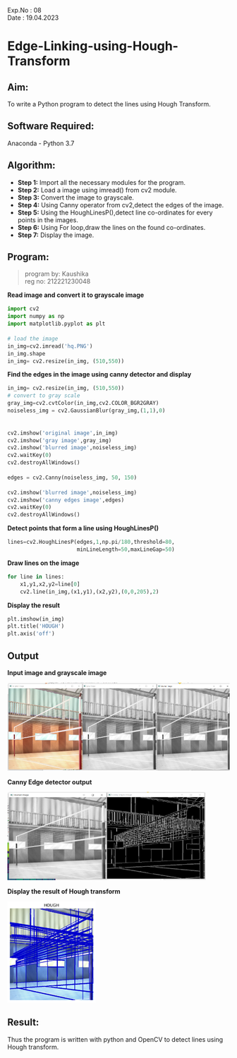 Exp.No : 08 
&emsp;
&emsp;
&emsp;
&emsp;
&emsp;
&emsp;
&emsp;
&emsp;
&emsp;
&emsp;
&emsp;
&emsp;
&emsp;
&emsp;
&emsp;
&emsp;
&emsp;
&emsp;
&emsp;
&emsp;
&emsp;
&emsp;
Date : 19.04.2023 
<br>
# Edge-Linking-using-Hough-Transform
## Aim:
To write a Python program to detect the lines using Hough Transform.

## Software Required:
Anaconda - Python 3.7

## Algorithm:
- **Step 1:** Import all the necessary modules for the program.
- **Step 2:** Load a image using imread() from cv2 module.
- **Step 3:** Convert the image to grayscale.
- **Step 4:** Using Canny operator from cv2,detect the edges of the image.
- **Step 5:** Using the HoughLinesP(),detect line co-ordinates for every points in the images.
- **Step 6:** Using For loop,draw the lines on the found co-ordinates.
- **Step 7:** Display the image.

## Program:
> program by: Kaushika <br> 
> reg no: 212221230048

**Read image and convert it to grayscale image**
```python
import cv2
import numpy as np
import matplotlib.pyplot as plt

# load the image
in_img=cv2.imread('hq.PNG')
in_img.shape
in_img= cv2.resize(in_img, (510,550))
```

**Find the edges in the image using canny detector and display**
```python
in_img= cv2.resize(in_img, (510,550))
# convert to gray scale
gray_img=cv2.cvtColor(in_img,cv2.COLOR_BGR2GRAY)
noiseless_img = cv2.GaussianBlur(gray_img,(1,1),0)


cv2.imshow('original image',in_img)
cv2.imshow('gray image',gray_img)
cv2.imshow('blurred image',noiseless_img)
cv2.waitKey(0)
cv2.destroyAllWindows()

edges = cv2.Canny(noiseless_img, 50, 150)

cv2.imshow('blurred image',noiseless_img)
cv2.imshow('canny edges image',edges)
cv2.waitKey(0)
cv2.destroyAllWindows()
```


**Detect points that form a line using HoughLinesP()**
```python
lines=cv2.HoughLinesP(edges,1,np.pi/180,threshold=80,
                      minLineLength=50,maxLineGap=50)
```

**Draw lines on the image**
```python
for line in lines:
    x1,y1,x2,y2=line[0]
    cv2.line(in_img,(x1,y1),(x2,y2),(0,0,205),2)
```
**Display the result**
```python
plt.imshow(in_img)
plt.title('HOUGH')
plt.axis('off')
```
## Output

**Input image and grayscale image**

<img src="https://github.com/Kaushika-Anandh/Edge-Linking-using-Hough-Transform/blob/main/1.PNG" width="800" height="200">


**Canny Edge detector output**

<img src="https://github.com/Kaushika-Anandh/Edge-Linking-using-Hough-Transform/blob/main/2.PNG" width="450" height="200">

**Display the result of Hough transform**

<img src="https://github.com/Kaushika-Anandh/Edge-Linking-using-Hough-Transform/blob/main/3.png" width="200" height="230">

## Result:
Thus the program is written with python and OpenCV to detect lines using Hough transform. 
